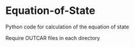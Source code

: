 # Equation-of-State
Python code for calculation of the equation of state 


Require OUTCAR files in each directory 

